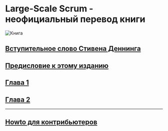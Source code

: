 # Large-Scale Scrum - неофициальный перевод книги

![Книга](/assets/images/cover.jpg)

## [Вступительное слово Стивена Деннинга](foreword-denning.md)

## [Предисловие к этому изданию](foreword-russian.md)

## [Глава 1](chapter1.md)

## [Глава 2](chapter2.md)

---

## [Howto для контрибьютеров](README.md)
